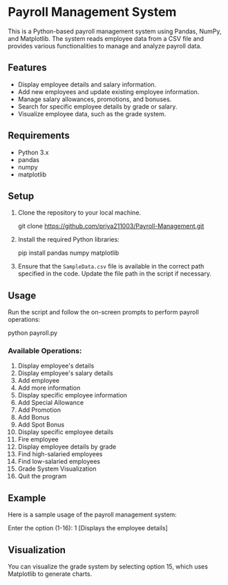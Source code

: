 
# Payroll Management System

This is a Python-based payroll management system using Pandas, NumPy, and Matplotlib. The system reads employee data from a CSV file and provides various functionalities to manage and analyze payroll data.

## Features
- Display employee details and salary information.
- Add new employees and update existing employee information.
- Manage salary allowances, promotions, and bonuses.
- Search for specific employee details by grade or salary.
- Visualize employee data, such as the grade system.

## Requirements
- Python 3.x
- pandas
- numpy
- matplotlib

## Setup

1. Clone the repository to your local machine.
    
    git clone https://github.com/priya211003/Payroll-Management.git
    
2. Install the required Python libraries:
    
    pip install pandas numpy matplotlib
    
3. Ensure that the `SampleData.csv` file is available in the correct path specified in the code.
    Update the file path in the script if necessary.

## Usage

Run the script and follow the on-screen prompts to perform payroll operations:

python payroll.py

### Available Operations:
1. Display employee's details
2. Display employee's salary details
3. Add employee
4. Add more information
5. Display specific employee information
6. Add Special Allowance
7. Add Promotion
8. Add Bonus
9. Add Spot Bonus
10. Display specific employee details
11. Fire employee
12. Display employee details by grade
13. Find high-salaried employees
14. Find low-salaried employees
15. Grade System Visualization
16. Quit the program

## Example

Here is a sample usage of the payroll management system:


Enter the option (1-16): 1
[Displays the employee details]


## Visualization
You can visualize the grade system by selecting option 15, which uses Matplotlib to generate charts.

